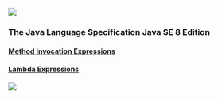 [![][back]](../README.md#core)

### The Java Language Specification Java SE 8 Edition

<a name="exp"></a>
#### [Method Invocation Expressions](method-invocation-expression.md "15.12 Method Invocation Expressions")
<a name="lmb"></a>
#### [Lambda Expressions](lambda_expression/readme.md "15.27 Lambda Expressions")


[![][back]](../README.md#core)

[key]: ../images/key.png
[help]: ../images/question-24.png
[code]: ../images/source-code-24.png
[back]: ../images/back-24.png
